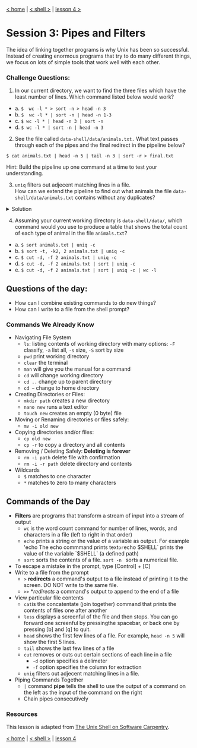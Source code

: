 [< home](/) | [< shell >](/shell/) | [lesson 4 >](/shell/shell-4/)

# Session 3: Pipes and Filters
The idea of linking together programs is why Unix has been so successful.
Instead of creating enormous programs that try to do many  different things, we focus on lots of simple tools that work well with each other.

### Challenge Questions:
1. In our current directory, we want to find the three files which have the least number of lines.  Which command listed below would work?
 - a.  `$  wc -l * > sort -n > head -n 3`
 - b.  `$  wc -l * | sort -n | head -n 1-3`
 - c.  `$ wc -l * | head -n 3 | sort -n`
 - d.  `$ wc -l * | sort -n | head -n 3`
 
2. See the file called `data-shell/data/animals.txt.` 
What text passes through each of the pipes and the final redirect in the pipeline below?

`$ cat animals.txt | head -n 5 | tail -n 3 | sort -r > final.txt`

Hint:  Build the pipeline up one command at a time to test your understanding.
 
3.  `uniq` filters out adjecent matching lines in a file.  
How can we extend the pipeline to find out what animals the file `data-shell/data/animals.txt` contains without any duplicates?
<details>
<summary>Solution</summary>
cut -d , -f 2 animals.txt | sort | uniq > animals_unique.txt
</details>

4. Assuming your current working directory is `data-shell/data/`, which command would you use to produce a table that shows the total count of each type of animal in the file `animals.txt`?
  - a. `$ sort animals.txt | uniq -c`
  - b. `$ sort -t, -k2, 2 animals.txt | uniq -c`
  - c. `$ cut -d, -f 2 animals.txt | uniq -c`
  - d. `$ cut -d, -f 2 animals.txt | sort | uniq -c`
  - e. `$ cut -d, -f 2 animals.txt | sort | uniq -c | wc -l`

## Questions of the day:
- How can I combine existing commands to do new things?
- How can I write to a file from the shell prompt?
   
### Commands We Already Know
- Navigating File System
  - `ls`: listing contents of working directory with many options: `-F` classify, `-a` list all, `-s` size, `-S` sort by size
  - `pwd` print working directory
  - `clear` the terminal
  - `man` will give you the manual for a command
  - `cd` will change working directory
  - `cd ..` change up to parent directory
  - `cd ~` change to home directory
- Creating Directories or Files:
  - `mkdir path` creates a new directory
  - `nano new` runs a text editor 
  - `touch new` creates an empty (0 byte) file
- Moving or Renaming directories or files safely:
  - `mv -i old new` 
- Copying directories and/or files:  
  - `cp old new` 
  - `cp -r` to copy a directory and all contents
- Removing / Deleting Safely: **Deleting is forever**
  - `rm -i path` delete file with confirmation
  - `rm -i -r path` delete directory and contents    
- Wildcards
  - `$` matches to one character
  - `*` matches to zero to many characters
  
  
## Commands of the Day
- **Filters** are programs that transform a stream of input into a stream of output
  - `wc` is the word count command for number of lines, words, and characters in a file (left to right in that order)
  - `echo` prints a string or the value of a variable as output.  For example 'echo The echo commmand prints text` or `echo $SHELL` prints the value of the variable `$SHELL` (a defined path)
  - `sort` sorts the contents of a file.  `sort -n ` sorts a numerical file.
- To escape a mistake in the prompt, type [Control] + [C] 
- Write to a file from the prompt
  - `>` **redirects** a command's output to a file instead of printing it to the screen.  DO NOT write to the same file.
  - `>>` **redirects* a command's output to append to the end of a file 
- View particular file contents
  - `cat`is the concatentate (join together) command that prints the contents of files one after another
  - `less` displays a screenful of the file and then stops.  You can go forward one screenful by pressingthe spacebar, or back one by pressing [b] and [q] to quit.
  - `head` shows the first few lines of a file.  For example, `head -n 5` will show the first 5 lines.
  - `tail` shows the last few lines of a file
  - `cut` removes or cuts out certain sections of each line in a file
     - `-d` option specifies a delimeter 
     - `-f` option specifies the column for extraction
  - `uniq` filters out adjecent matching lines in a file.
- Piping Commands Together
  - `|` command **pipe** tells the shell to use the output of a command on the left as the input of the command on the right
  - Chain pipes consecutively


### Resources
This lesson is adapted from [The Unix Shell on Software Carpentry](http://swcarpentry.github.io/shell-novice/).


[< home](/) | [< shell >](/shell/) | [lesson 4](/shell/shell-4/)
